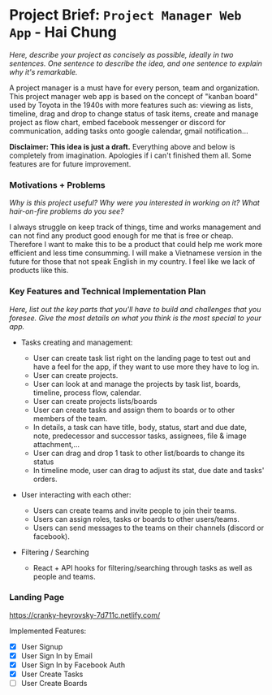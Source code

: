 # Project Brief: `Project Manager Web App` - Hai Chung

*Here, describe your project as concisely as possible, ideally in two sentences. One sentence to describe the idea, and one sentence to explain why it's remarkable.*

A project manager is a must have for every person, team and organization. This project manager web app is based on the concept of "kanban board" used by Toyota in the 1940s with more features such as: viewing as lists, timeline, drag and drop to change status of task items, create and manage project as flow chart, embed facebook messenger or discord for communication, adding tasks onto google calendar, gmail notification...

**Disclaimer: This idea is just a draft.** Everything above and below is completely from imagination. Apologies if i can't finished them all. Some features are for future improvement.

### Motivations + Problems

*Why is this project useful? Why were you interested in working on it? What hair-on-fire problems do you see?*

I always struggle on keep track of things, time and works management and can not find any product good enough for me that is free or cheap. Therefore I want to make this to be a product that could help me work more efficient and less time consumming.
I will make a Vietnamese version in the future for those that not speak English in my country. I feel like we lack of products like this.



### Key Features and Technical Implementation Plan

*Here, list out the key parts that you'll have to build and challenges that you foresee. Give the most details on what you think is the most special to your app.*


* Tasks creating and management:
    * User can create task list right on the landing page to test out and have a feel for the app, if they want to use more they have to log in.
    * User can create projects.
    * User can look at and manage the projects by task list, boards, timeline, process flow, calendar. 
    * User can create projects lists/boards
    * User can create tasks and assign them to boards or to other members of the team.
    * In details, a task can have title, body, status, start and due date, note, predecessor and successor tasks, assignees, file & image attachment,...
    * User can drag and drop 1 task to other list/boards to change its status
    * In timeline mode, user can drag to adjust its stat, due date and tasks' orders.  

* User interacting with each other: 
    * Users can create teams and invite people to join their teams.
    * Users can assign roles, tasks or boards to other users/teams.
    * Users can send messages to the teams on their channels (discord or facebook).

* Filtering / Searching
    * React + API hooks for filtering/searching through tasks as well as people and teams. 


### Landing Page

https://cranky-heyrovsky-7d711c.netlify.com/


Implemented Features:
* [x] User Signup
* [x] User Sign In by Email
* [x] User Sign In by Facebook Auth
* [x] User Create Tasks
* [ ] User Create Boards